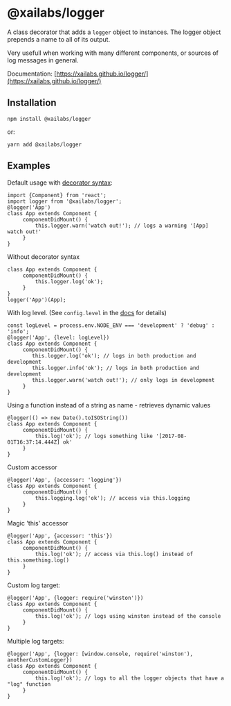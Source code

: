 # @xailabs/logger

A class decorator that adds a `logger` object to instances.
The logger object prepends a name to all of its output.

Very usefull when working with many different components, or sources of log messages in general.

Documentation: [https://xailabs.github.io/logger/](https://xailabs.github.io/logger/)

## Installation

    npm install @xailabs/logger

or:

    yarn add @xailabs/logger

## Examples

Default usage with [decorator syntax](https://www.npmjs.com/package/babel-plugin-transform-decorators-legacy):

    import {Component} from 'react';
    import logger from '@xailabs/logger';
    @logger('App')
    class App extends Component {
         componentDidMount() {
             this.logger.warn('watch out!'); // logs a warning '[App] watch out!'
         }
    }

Without decorator syntax

    class App extends Component {
         componentDidMount() {
             this.logger.log('ok');
         }
    }
    logger('App')(App);

With log level. (See `config.level` in the [docs](https://xailabs.github.io/logger/function/index.html#static-function-logger) for details)

    const logLevel = process.env.NODE_ENV === 'development' ? 'debug' : 'info';
    @logger('App', {level: logLevel})
    class App extends Component {
         componentDidMount() {
            this.logger.log('ok'); // logs in both production and development
            this.logger.info('ok'); // logs in both production and development
            this.logger.warn('watch out!'); // only logs in development
         }
    }


Using a function instead of a string as name - retrieves dynamic values

    @logger(() => new Date().toISOString())
    class App extends Component {
         componentDidMount() {
             this.log('ok'); // logs something like '[2017-08-01T16:37:14.444Z] ok'
         }
    }   

Custom accessor

    @logger('App', {accessor: 'logging'})
    class App extends Component {
         componentDidMount() {
             this.logging.log('ok'); // access via this.logging
         }
    }   

Magic 'this' accessor

    @logger('App', {accessor: 'this'})
    class App extends Component {
         componentDidMount() {
             this.log('ok'); // access via this.log() instead of this.something.log()
         }
    }   

Custom log target:

    @logger('App', {logger: require('winston')})
    class App extends Component {
         componentDidMount() {
             this.log('ok'); // logs using winston instead of the console
         }
    }   

Multiple log targets:

    @logger('App', {logger: [window.console, require('winston'), anotherCustomLogger})
    class App extends Component {
         componentDidMount() {
             this.log('ok'); // logs to all the logger objects that have a "log" function
         }
    }   
